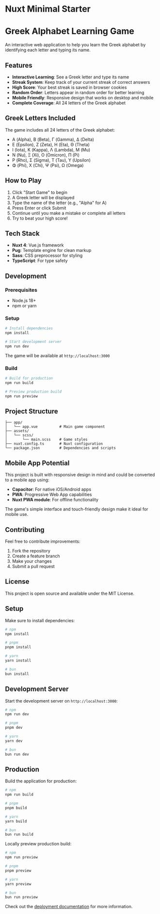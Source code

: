 # Nuxt Minimal Starter

# Greek Alphabet Learning Game

An interactive web application to help you learn the Greek alphabet by identifying each letter and typing its name.

## Features

- **Interactive Learning**: See a Greek letter and type its name
- **Streak System**: Keep track of your current streak of correct answers
- **High Score**: Your best streak is saved in browser cookies
- **Random Order**: Letters appear in random order for better learning
- **Mobile Friendly**: Responsive design that works on desktop and mobile
- **Complete Coverage**: All 24 letters of the Greek alphabet

## Greek Letters Included

The game includes all 24 letters of the Greek alphabet:
- Α (Alpha), Β (Beta), Γ (Gamma), Δ (Delta)
- Ε (Epsilon), Ζ (Zeta), Η (Eta), Θ (Theta)
- Ι (Iota), Κ (Kappa), Λ (Lambda), Μ (Mu)
- Ν (Nu), Ξ (Xi), Ο (Omicron), Π (Pi)
- Ρ (Rho), Σ (Sigma), Τ (Tau), Υ (Upsilon)
- Φ (Phi), Χ (Chi), Ψ (Psi), Ω (Omega)

## How to Play

1. Click "Start Game" to begin
2. A Greek letter will be displayed
3. Type the name of the letter (e.g., "Alpha" for Α)
4. Press Enter or click Submit
5. Continue until you make a mistake or complete all letters
6. Try to beat your high score!

## Tech Stack

- **Nuxt 4**: Vue.js framework
- **Pug**: Template engine for clean markup
- **Sass**: CSS preprocessor for styling
- **TypeScript**: For type safety

## Development

### Prerequisites

- Node.js 18+ 
- npm or yarn

### Setup

```bash
# Install dependencies
npm install

# Start development server
npm run dev
```

The game will be available at `http://localhost:3000`

### Build

```bash
# Build for production
npm run build

# Preview production build
npm run preview
```

## Project Structure

```
├── app/
│   └── app.vue          # Main game component
├── assets/
│   └── scss/
│       └── main.scss    # Game styles
├── nuxt.config.ts       # Nuxt configuration
└── package.json         # Dependencies and scripts
```

## Mobile App Potential

This project is built with responsive design in mind and could be converted to a mobile app using:
- **Capacitor**: For native iOS/Android apps
- **PWA**: Progressive Web App capabilities
- **Nuxt PWA module**: For offline functionality

The game's simple interface and touch-friendly design make it ideal for mobile use.

## Contributing

Feel free to contribute improvements:
1. Fork the repository
2. Create a feature branch
3. Make your changes
4. Submit a pull request

## License

This project is open source and available under the MIT License.

## Setup

Make sure to install dependencies:

```bash
# npm
npm install

# pnpm
pnpm install

# yarn
yarn install

# bun
bun install
```

## Development Server

Start the development server on `http://localhost:3000`:

```bash
# npm
npm run dev

# pnpm
pnpm dev

# yarn
yarn dev

# bun
bun run dev
```

## Production

Build the application for production:

```bash
# npm
npm run build

# pnpm
pnpm build

# yarn
yarn build

# bun
bun run build
```

Locally preview production build:

```bash
# npm
npm run preview

# pnpm
pnpm preview

# yarn
yarn preview

# bun
bun run preview
```

Check out the [deployment documentation](https://nuxt.com/docs/getting-started/deployment) for more information.
